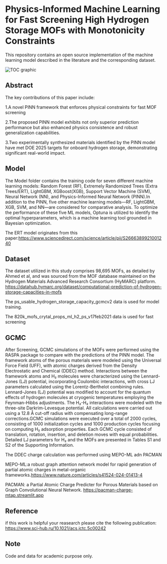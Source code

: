 # Physics-Informed Machine Learning for Fast Screening High Hydrogen Storage MOFs with Monotonicity Constraints
 This repository contains an open source implementation of the machine learning model described in the literature and the corresponding dataset.

![TOC graphic](https://github.com/user-attachments/assets/cb3ad311-73ca-4cec-b678-580fb8229d24)

 ## Abstract
The key contributions of this paper include:

1.A novel PINN framework that enforces physical constraints for fast MOF screening

2.The proposed PINN model exhibits not only superior prediction performance but also enhanced physics consistence and robust generalization capabilities.

3.Two experimentally synthesized materials identified by the PINN model have met DOE 2025 targets for onboard hydrogen storage, demonstrating significant real-world impact.


 ## Model
 The Model folder contains the training code for seven different machine learning models: Random Forest (RF), Extremely Randomized Trees (Extra Trees/ERT), LightGBM, XGBoost(XGB), Support Vector Machine (SVM), Neural Network (NN), and Physics-Informed Neural Network (PINN).In addition to the PINN, five other machine learning models—RF, LightGBM, XGB, SVM, and NN—are considered for comparative analysis. To optimize the performance of these five ML models, Optuna is utilized to identify the optimal hyperparameters, which is a machine learning tool grounded in Bayesian optimization. 
 
The ERT model originates from this paper:https://www.sciencedirect.com/science/article/pii/S2666389921001240
 

 ## Dataset
 The dataset utilized in this study comprises 98,695 MOFs, as detailed by Ahmed et al, and was sourced from the MOF database maintained on the Hydrogen Materials Advanced Research Consortium (HyMARC) platform. 
 https://datahub.hymarc.org/dataset/computational-prediction-of-hydrogen-storage-capacities-in-mofs
 
 The ps_usable_hydrogen_storage_capacity_gcmcv2 data is used for model training.
 
 The 820k_mofs_crytal_props_ml_h2_ps_v17feb2021 data is used for fast screening

## GCMC
After Screening, GCMC simulations of the MOFs were performed using the RASPA package to compare with the predictions of the PINN model. The framework atoms of the porous materials were modeled using the Universal Force Field (UFF), with atomic charges derived from the Density Electrostatic and Chemical (DDEC) method. Interactions between the framework atoms and H₂ molecules were characterized using the Lennard-Jones (LJ) potential, incorporating Coulombic interactions, with cross LJ parameters calculated using the Lorentz-Berthelot combining rules. Lennard-Jones (LJ) potential was modified to account for the quantum effects of hydrogen molecules at cryogenic temperatures employing the Feynman-Hibbs adjustments. The H₂-H₂ interactions were modeled with the three-site Darkrim-Levesque potential. All calculations were carried out using a 12.8 Å cut-off radius with compensating long-range corrections.GCMC simulations were executed over a total of 2000 cycles, consisting of 1000 initialization cycles and 1000 production cycles focusing on computing H₂ adsorption properties. Each GCMC cycle consisted of translation, rotation, insertion, and deletion moves with equal probabilities. Detailed LJ parameters for H₂ and the MOFs are presented in Tables S1 and S2 of the Supporting Information.

The DDEC charge calculation was performed using MEPO-ML adn PACMAN

MEPO-ML:a robust graph attention network model for rapid generation of partial atomic charges in metal-organic frameworks.https://www.nature.com/articles/s41524-024-01413-4

PACMAN: a Partial Atomic Charge Predicter for Porous Materials based on Graph Convolutional Neural Network. https://pacman-charge-mtap.streamlit.app

## Reference
if this work is helpful your reasearch please cite the following publication:
https://www.sci-hub.ru/10.1021/acs.jctc.5c00242  

## Note
Code and data for academic purpose only.
